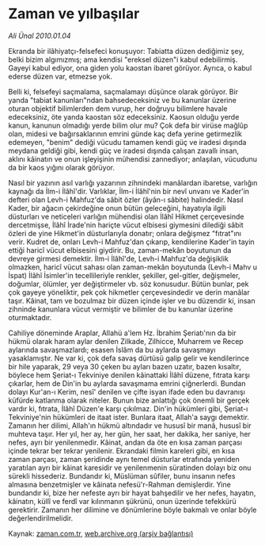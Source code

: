 # Zaman ve yılbaşılar

*Ali Ünal 2010.01.04*

<tr><td class="metin" colspan="2" style="padding-top: 20px; padding-left: 5px; ">Ekranda bir ilâhiyatçı-felsefeci konuşuyor: Tabiatta düzen dediğimiz şey, belki bizim algımızmış; ama kendisi "ereksel düzen"i kabul edebilirmiş. Gayeyi kabul ediyor, ona giden yolu kaostan ibaret görüyor. Ayrıca, o kabul ederse düzen var, etmezse yok.</td></tr><tr><td class="metin" colspan="2" style="padding-top: 20px; padding-left: 5px; "><p>Belli ki, felsefeyi saçmalama, saçmalamayı düşünce olarak görüyor. Bir yanda "tabiat kanunları"ndan bahsedeceksiniz ve bu kanunlar üzerine oturan objektif bilimlerden dem vurup, her doğruyu bilimlere havale edeceksiniz, öte yanda kaostan söz edeceksiniz. Kaosun olduğu yerde kanun, kanunun olmadığı yerde bilim olur mu? Çok defa bir virüse mağlûp olan, midesi ve bağırsaklarının emrini günde kaç defa yerine getirmezlik edemeyen, "benim" dediği vücudu tamamen kendi güç ve iradesi dışında meydana geldiği gibi, kendi güç ve iradesi dışında çalışan zavallı insan, aklını kâinatın ve onun işleyişinin mühendisi zannediyor; anlaşılan, vücudunu da bir kaos yığını olarak görüyor.
<p>Nasıl bir yazının asıl varlığı yazarının zihnindeki manâlardan ibaretse, varlığın kaynağı da İlm-i İlâhî'dir. Varlıklar, İlm-i İlâhî'nin bir nevî unvanı ve Kader'in defteri olan Levh-i Mahfuz'da sâbit özler (âyân-ı sâbite) halindedir. Nasıl Kader, bir ağacın çekirdeğine onun bütün geleceğini, hayatıyla ilgili düsturları ve neticeleri varlığın mühendisi olan İlâhî Hikmet çerçevesinde dercetmişse, İlâhî İrade'nin hariçte vücut elbisesi giymesini dilediği sâbit özleri de yine Hikmet'in düsturlarıyla donatır; onlara değişmez "fıtrat"ını verir. Kudret de, onları Levh-i Mahfuz'dan çıkarıp, kendilerine Kader'in tayin ettiği haricî vücut elbisesini giydirir. Bu, zaman-mekân boyutunun da devreye girmesi demektir. İlm-i İlâhî'de, Levh-i Mahfuz'da değişiklik olmazken, haricî vücut sahası olan zaman-mekân boyutunda (Levh-i Mahv u İspat) İlâhî İsimler'in tecellileriyle renkler, şekiller, gel-gitler, değişmeler, doğumlar, ölümler, yer değiştirmeler vb. söz konusudur. Bütün bunlar, pek çok gayeye yöneliktir, pek çok hikmetler çerçevesindedir ve derin manâlar taşır. Kâinat, tam ve bozulmaz bir düzen içinde işler ve bu düzendir ki, insan zihninde kanunlara vücut vermiştir ve bilimler de bu kanunlar üzerine oturmaktadır.
<p>Cahiliye döneminde Araplar, Allahü a'lem Hz. İbrahim Şeriatı'nın da bir hükmü olarak haram aylar denilen Zilkade, Zilhicce, Muharrem ve Recep aylarında savaşmazlardı; esasen İslâm da bu aylarda savaşmayı yasaklamıştır. Ne var ki, çok defa savaş dürtüsü galip gelir ve kendilerince bir hile yaparak, 29 veya 30 çeken bu ayları bazen uzatır, bazen kısaltır, böylece hem Şeriat-ı Tekviniye denilen kâinattaki İlâhî düzene, fıtrata karşı çıkarlar, hem de Din'in bu aylarda savaşmama emrini çiğnerlerdi. Bundan dolayı Kur'an-ı Kerim, nesî' denilen ve çifte isyan ifade eden bu davranışı küfürde katlanma olarak niteler. Bunun bize anlattığı çok önemli bir gerçek vardır ki, fıtrata, İlâhî Düzen'e karşı çıkılmaz. Din'in hükümleri gibi, Şeriat-ı Tekviniye'nin hükümleri de itaat ister. Bunlara itaat, Allah'a saygı demektir. Zamanın her dilimi, Allah'ın hükmü altındadır ve hususî bir manâ, hususî bir muhteva taşır. Her yıl, her ay, her gün, her saat, her dakika, her saniye, her nefes, ayrı bir yenilenmedir. Kâinat, andan da öte en kısa zaman parçası içinde tekrar ber tekrar yenilenir. Ekrandaki filmin kareleri gibi, en kısa zaman parçası, zaman şeridinde aynı temel düsturlar etrafında yeniden yaratılan ayrı bir kâinat karesidir ve yenilenmenin süratinden dolayı biz onu sürekli hissederiz. Bundandır ki, Müslüman sûfiler, bunu insanın nefes almasına benzetmişler ve kâinata nefesü'r-Rahman demişlerdir. Yine bundandır ki, bize her nefeste ayrı bir hayat bahşedilir ve her nefes, hayatın, kâinatın, küllî ve ferdî var kılınmanın şükrünü, onun üzerinde tefekkürü gerektirir. Zamanın her dilimine ve dönümlerine böyle bakmalı ve onlar böyle değerlendirilmelidir. <br/></p></p></p></td></tr>

Kaynak: [zaman.com.tr](http://zaman.com.tr/yazar.do?yazino=935610), [web.archive.org (arşiv bağlantısı)](http://web.archive.org/web/20100330012220/http://www.zaman.com.tr:80/yazar.do?yazino=935610)
